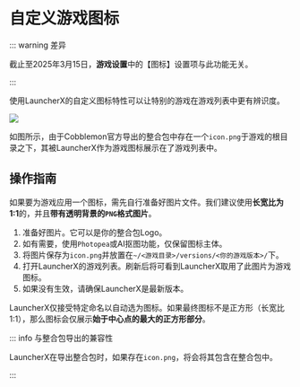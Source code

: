 # 自定义游戏图标

::: warning 差异

截止至2025年3月15日，**游戏设置**中的【图标】设置项与此功能无关。

:::

使用LauncherX的自定义图标特性可以让特别的游戏在游戏列表中更有辨识度。

![](/img/lxguide/features/game-icon.webp)

如图所示，由于Cobblemon官方导出的整合包中存在一个`icon.png`于游戏的根目录之下，其被LauncherX作为游戏图标展示在了游戏列表中。

## 操作指南

如果要为游戏应用一个图标，需先自行准备好图片文件。我们建议使用**长宽比为1:1**的，并且**带有透明背景的`PNG`格式图片**。

1.   准备好图片。它可以是你的整合包Logo。
2.   如有需要，使用`Photopea`或AI抠图功能，仅保留图标主体。
3.   将图片保存为`icon.png`并放置在`~/<游戏目录>/versions/<你的游戏版本>/`下。
4.   打开LauncherX的游戏列表。刷新后将可看到LauncherX取用了此图片为游戏图标。
5.   如果没有生效，请确保LauncherX是最新版本。

LauncherX仅接受特定命名以自动选为图标。如果最终图标不是正方形（长宽比1:1），那么图标会仅展示**始于中心点的最大的正方形部分**。

::: info 与整合包导出的兼容性

LauncherX在导出整合包时，如果存在`icon.png`，将会将其包含在整合包中。

:::

